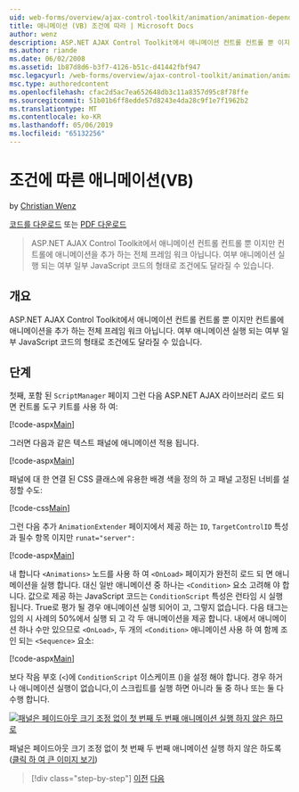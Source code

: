 ```yaml
---
uid: web-forms/overview/ajax-control-toolkit/animation/animation-depending-on-a-condition-vb
title: 애니메이션 (VB) 조건에 따라 | Microsoft Docs
author: wenz
description: ASP.NET AJAX Control Toolkit에서 애니메이션 컨트롤 컨트롤 뿐 이지만 컨트롤에 애니메이션을 추가 하는 전체 프레임 워크 아닙니다. 애니메이션 인지 하는 중...
ms.author: riande
ms.date: 06/02/2008
ms.assetid: 1b87d8d6-b3f7-4126-b51c-d41442fbf947
msc.legacyurl: /web-forms/overview/ajax-control-toolkit/animation/animation-depending-on-a-condition-vb
msc.type: authoredcontent
ms.openlocfilehash: cfac2d5ac7ea652648db3c11a8357d95c8f78ffe
ms.sourcegitcommit: 51b01b6ff8edde57d8243e4da28c9f1e7f1962b2
ms.translationtype: MT
ms.contentlocale: ko-KR
ms.lasthandoff: 05/06/2019
ms.locfileid: "65132256"
---
```

# <a name="animation-depending-on-a-condition-vb"></a>조건에 따른 애니메이션(VB)

by [Christian Wenz](https://github.com/wenz)

[코드를 다운로드](http://download.microsoft.com/download/f/9/a/f9a26acd-8df4-4484-8a18-199e4598f411/Animation4.vb.zip) 또는 [PDF 다운로드](http://download.microsoft.com/download/6/7/1/6718d452-ff89-4d3f-a90e-c74ec2d636a3/animation4VB.pdf)

> ASP.NET AJAX Control Toolkit에서 애니메이션 컨트롤 컨트롤 뿐 이지만 컨트롤에 애니메이션을 추가 하는 전체 프레임 워크 아닙니다. 여부 애니메이션 실행 되는 여부 일부 JavaScript 코드의 형태로 조건에도 달라질 수 있습니다.

## <a name="overview"></a>개요

ASP.NET AJAX Control Toolkit에서 애니메이션 컨트롤 컨트롤 뿐 이지만 컨트롤에 애니메이션을 추가 하는 전체 프레임 워크 아닙니다. 여부 애니메이션 실행 되는 여부 일부 JavaScript 코드의 형태로 조건에도 달라질 수 있습니다.

## <a name="steps"></a>단계

첫째, 포함 된 `ScriptManager` 페이지 그런 다음 ASP.NET AJAX 라이브러리 로드 되 면 컨트롤 도구 키트를 사용 하 여:

[!code-aspx[Main](animation-depending-on-a-condition-vb/samples/sample1.aspx)]

그러면 다음과 같은 텍스트 패널에 애니메이션 적용 됩니다.

[!code-aspx[Main](animation-depending-on-a-condition-vb/samples/sample2.aspx)]

패널에 대 한 연결 된 CSS 클래스에 유용한 배경 색을 정의 하 고 패널 고정된 너비를 설정할 수도:

[!code-css[Main](animation-depending-on-a-condition-vb/samples/sample3.css)]

그런 다음 추가 `AnimationExtender` 페이지에서 제공 하는 `ID`, `TargetControlID` 특성과 필수 항목 이지만 `runat="server":`

[!code-aspx[Main](animation-depending-on-a-condition-vb/samples/sample4.aspx)]

내 합니다 `<Animations>` 노드를 사용 하 여 `<OnLoad>` 페이지가 완전히 로드 되 면 애니메이션을 실행 합니다. 대신 일반 애니메이션 중 하나는 `<Condition>` 요소 고려해 야 합니다. 값으로 제공 하는 JavaScript 코드는 `ConditionScript` 특성은 런타임 시 실행 됩니다. True로 평가 될 경우 애니메이션 실행 되어이 고, 그렇지 없습니다. 다음 태그는 임의 시 사례의 50%에서 실행 되 고 각 두 애니메이션을 제공 합니다. 내에서 애니메이션 하나 수만 있으므로 `<OnLoad>`, 두 개의 `<Condition>` 애니메이션 사용 하 여 함께 조인 되는 `<Sequence>` 요소:

[!code-aspx[Main](animation-depending-on-a-condition-vb/samples/sample5.aspx)]

보다 작음 부호 (`<`)에 `ConditionScript` 이스케이프 ()을 설정 해야 합니다. 경우 하거나 애니메이션 실행이 없습니다,이 스크립트를 실행 하면 아니라 둘 중 하나 또는 둘 다 수행 합니다.

[![패널은 페이드아웃 크기 조정 없이 첫 번째 두 번째 애니메이션 실행 하지 않은 하므로](animation-depending-on-a-condition-vb/_static/image2.png)](animation-depending-on-a-condition-vb/_static/image1.png)

패널은 페이드아웃 크기 조정 없이 첫 번째 두 번째 애니메이션 실행 하지 않은 하도록 ([클릭 하 여 큰 이미지 보기](animation-depending-on-a-condition-vb/_static/image3.png))

> [!div class="step-by-step"]
> [이전](executing-several-animations-after-each-other-vb.md)
> [다음](picking-one-animation-out-of-a-list-vb.md)
